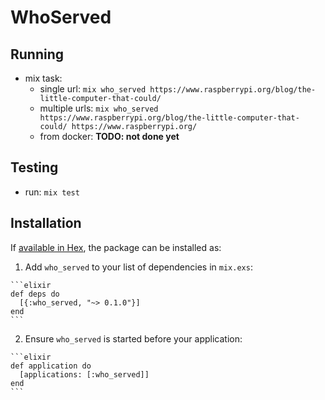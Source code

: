 # WhoServed

## Running

* mix task:
  * single url: ` mix who_served https://www.raspberrypi.org/blog/the-little-computer-that-could/ `
  * multiple urls: ` mix who_served https://www.raspberrypi.org/blog/the-little-computer-that-could/ https://www.raspberrypi.org/ `
  * from docker: **TODO: not done yet**

## Testing

* run: ` mix test `


## Installation

If [available in Hex](https://hex.pm/docs/publish), the package can be installed as:

  1. Add `who_served` to your list of dependencies in `mix.exs`:

    ```elixir
    def deps do
      [{:who_served, "~> 0.1.0"}]
    end
    ```

  2. Ensure `who_served` is started before your application:

    ```elixir
    def application do
      [applications: [:who_served]]
    end
    ```